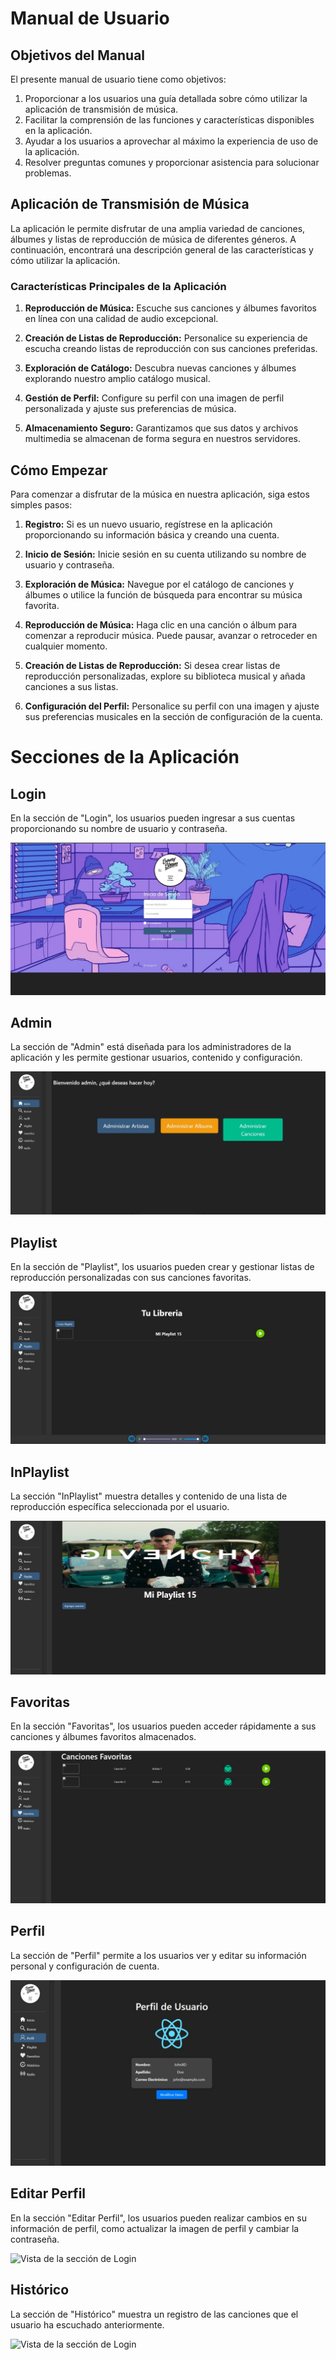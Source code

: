 # Manual de Usuario

## Objetivos del Manual

El presente manual de usuario tiene como objetivos:

1. Proporcionar a los usuarios una guía detallada sobre cómo utilizar la aplicación de transmisión de música.
2. Facilitar la comprensión de las funciones y características disponibles en la aplicación.
3. Ayudar a los usuarios a aprovechar al máximo la experiencia de uso de la aplicación.
4. Resolver preguntas comunes y proporcionar asistencia para solucionar problemas.

## Aplicación de Transmisión de Música

La aplicación le permite disfrutar de una amplia variedad de canciones, álbumes y listas de reproducción de música de diferentes géneros. A continuación, encontrará una descripción general de las características y cómo utilizar la aplicación.

### Características Principales de la Aplicación

1. **Reproducción de Música:** Escuche sus canciones y álbumes favoritos en línea con una calidad de audio excepcional.

2. **Creación de Listas de Reproducción:** Personalice su experiencia de escucha creando listas de reproducción con sus canciones preferidas.

3. **Exploración de Catálogo:** Descubra nuevas canciones y álbumes explorando nuestro amplio catálogo musical.

4. **Gestión de Perfil:** Configure su perfil con una imagen de perfil personalizada y ajuste sus preferencias de música.

5. **Almacenamiento Seguro:** Garantizamos que sus datos y archivos multimedia se almacenan de forma segura en nuestros servidores.

## Cómo Empezar

Para comenzar a disfrutar de la música en nuestra aplicación, siga estos simples pasos:

1. **Registro:** Si es un nuevo usuario, regístrese en la aplicación proporcionando su información básica y creando una cuenta.

2. **Inicio de Sesión:** Inicie sesión en su cuenta utilizando su nombre de usuario y contraseña.

3. **Exploración de Música:** Navegue por el catálogo de canciones y álbumes o utilice la función de búsqueda para encontrar su música favorita.

4. **Reproducción de Música:** Haga clic en una canción o álbum para comenzar a reproducir música. Puede pausar, avanzar o retroceder en cualquier momento.

5. **Creación de Listas de Reproducción:** Si desea crear listas de reproducción personalizadas, explore su biblioteca musical y añada canciones a sus listas.

6. **Configuración del Perfil:** Personalice su perfil con una imagen y ajuste sus preferencias musicales en la sección de configuración de la cuenta.

# Secciones de la Aplicación

## Login

En la sección de "Login", los usuarios pueden ingresar a sus cuentas proporcionando su nombre de usuario y contraseña.

<img src="imgs/login.jpg" alt="Vista de la sección de Login">

## Admin

La sección de "Admin" está diseñada para los administradores de la aplicación y les permite gestionar usuarios, contenido y configuración.

<img src="imgs/admin.jpg" alt="Vista de la sección de Login">

## Playlist

En la sección de "Playlist", los usuarios pueden crear y gestionar listas de reproducción personalizadas con sus canciones favoritas.

<img src="imgs/playlist.jpg" alt="Vista de la sección de Login">

## InPlaylist

La sección "InPlaylist" muestra detalles y contenido de una lista de reproducción específica seleccionada por el usuario.

<img src="imgs/inplaylist.jpg" alt="Vista de la sección de Login">

## Favoritas

En la sección "Favoritas", los usuarios pueden acceder rápidamente a sus canciones y álbumes favoritos almacenados.

<img src="imgs/favoritas.jpg" alt="Vista de la sección de Login">

## Perfil

La sección de "Perfil" permite a los usuarios ver y editar su información personal y configuración de cuenta.

<img src="imgs/perfill.jpg" alt="Vista de la sección de Login">

## Editar Perfil

En la sección "Editar Perfil", los usuarios pueden realizar cambios en su información de perfil, como actualizar la imagen de perfil y cambiar la contraseña.

<img src="imgs/editarperfil.jpg" alt="Vista de la sección de Login">

## Histórico

La sección de "Histórico" muestra un registro de las canciones que el usuario ha escuchado anteriormente.

<img src="imgs/historico.jpg" alt="Vista de la sección de Login">
